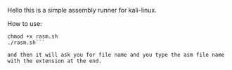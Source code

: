 Hello this is a simple assembly runner for kali-linux.

How to use:

```
chmod +x rasm.sh
./rasm.sh```

and then it will ask you for file name and you type the asm file name with the extension at the end.
